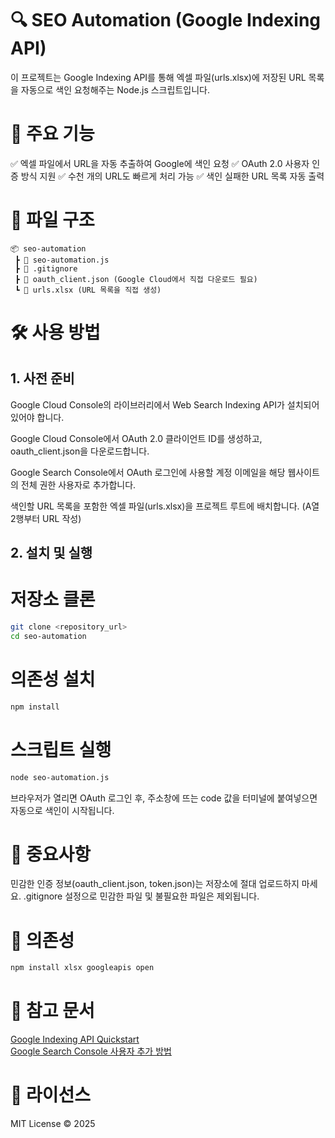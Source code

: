 # 🔍 SEO Automation (Google Indexing API)

이 프로젝트는 Google Indexing API를 통해 엑셀 파일(urls.xlsx)에 저장된 URL 목록을 자동으로 색인 요청해주는 Node.js 스크립트입니다.

# 🚀 주요 기능

✅ 엑셀 파일에서 URL을 자동 추출하여 Google에 색인 요청
✅ OAuth 2.0 사용자 인증 방식 지원
✅ 수천 개의 URL도 빠르게 처리 가능
✅ 색인 실패한 URL 목록 자동 출력

# 📂 파일 구조
```
📦 seo-automation
 ┣ 📄 seo-automation.js
 ┣ 📄 .gitignore
 ┣ 📄 oauth_client.json (Google Cloud에서 직접 다운로드 필요)
 ┗ 📄 urls.xlsx (URL 목록을 직접 생성)
 ```

# 🛠️ 사용 방법

## 1. 사전 준비
Google Cloud Console의 라이브러리에서 Web Search Indexing API가 설치되어있어야 합니다.

Google Cloud Console에서 OAuth 2.0 클라이언트 ID를 생성하고, oauth_client.json을 다운로드합니다.

Google Search Console에서 OAuth 로그인에 사용할 계정 이메일을 해당 웹사이트의 전체 권한 사용자로 추가합니다.

색인할 URL 목록을 포함한 엑셀 파일(urls.xlsx)을 프로젝트 루트에 배치합니다. (A열 2행부터 URL 작성)

## 2. 설치 및 실행

# 저장소 클론
```bash
git clone <repository_url>
cd seo-automation
```
# 의존성 설치
```bash
npm install
```
# 스크립트 실행
```bash
node seo-automation.js
```

브라우저가 열리면 OAuth 로그인 후, 주소창에 뜨는 code 값을 터미널에 붙여넣으면 자동으로 색인이 시작됩니다.

# 🚨 중요사항
민감한 인증 정보(oauth_client.json, token.json)는 저장소에 절대 업로드하지 마세요.
.gitignore 설정으로 민감한 파일 및 불필요한 파일은 제외됩니다.

# 📌 의존성
```bash
npm install xlsx googleapis open
```
# 📄 참고 문서

<a href="https://developers.google.com/search/apis/indexing-api/v3/quickstart">Google Indexing API Quickstart</a>
<br/>
<a href="https://support.google.com/webmasters/answer/2453966?hl=ko">Google Search Console 사용자 추가 방법</a>

# 📝 라이선스
MIT License © 2025
